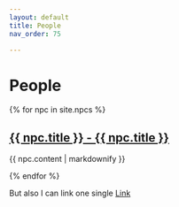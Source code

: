 ```yaml
---
layout: default
title: People
nav_order: 75

---
```


# People


{% for npc in site.npcs %}
  <h2>
    <a href="{{ npc.url }}">
      {{ npc.title }} - {{ npc.title }}
    </a>
  </h2>
  <p>{{ npc.content | markdownify }}</p>
{% endfor %}


But also I can link one single [Link](../directory/_npcs/exampleA.md)

